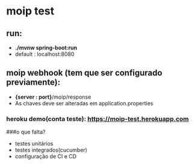 # moip test

## run:
* **./mvnw spring-boot:run**
* default : localhost:8080

## moip webhook (tem que ser configurado previamente):
* **{server : port}**/moip/response
* As chaves deve ser alteradas em application.properties

### heroku demo(conta teste): https://moip-test.herokuapp.com

###o que falta?
* testes unitários
* testes integrados(cucumber)
* configuração de CI e CD


